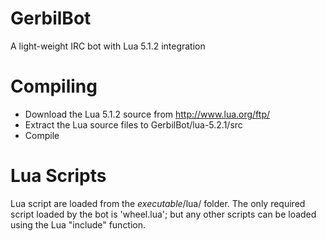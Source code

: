 # GerbilBot
A light-weight IRC bot with Lua 5.1.2 integration

# Compiling
- Download the Lua 5.1.2 source from http://www.lua.org/ftp/
- Extract the Lua source files to GerbilBot/lua-5.2.1/src
- Compile

# Lua Scripts
Lua script are loaded from the *executable*/lua/ folder. The only required script loaded by the bot is 'wheel.lua'; but any other scripts can be loaded using the Lua "include" function.
